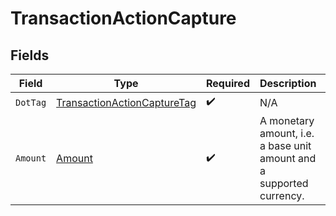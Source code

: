 # TransactionActionCapture


## Fields

| Field                                                                             | Type                                                                              | Required                                                                          | Description                                                                       | Example                                                                           |
| --------------------------------------------------------------------------------- | --------------------------------------------------------------------------------- | --------------------------------------------------------------------------------- | --------------------------------------------------------------------------------- | --------------------------------------------------------------------------------- |
| `DotTag`                                                                          | [TransactionActionCaptureTag](../../models/shared/transactionactioncapturetag.md) | :heavy_check_mark:                                                                | N/A                                                                               | capture                                                                           |
| `Amount`                                                                          | [Amount](../../models/shared/amount.md)                                           | :heavy_check_mark:                                                                | A monetary amount, i.e. a base unit amount and a supported currency.              |                                                                                   |